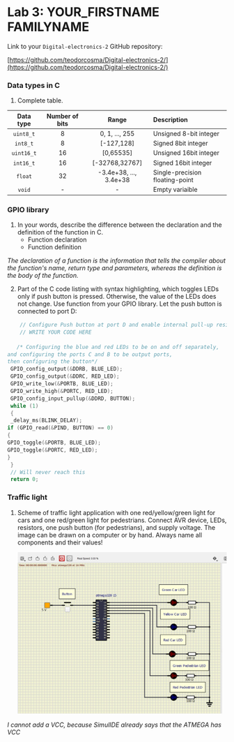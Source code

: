 # Lab 3: YOUR_FIRSTNAME FAMILYNAME

Link to your `Digital-electronics-2` GitHub repository:

   [https://github.com/teodorcosma/Digital-electronics-2/](https://github.com/teodorcosma/Digital-electronics-2/)


### Data types in C

1. Complete table.

| **Data type** | **Number of bits** | **Range** | **Description** |
| :-: | :-: | :-: | :-- | 
| `uint8_t`  | 8 | 0, 1, ..., 255 | Unsigned 8-bit integer |
| `int8_t`   | 8 | [-127,128] | Signed 8bit integer |
| `uint16_t` | 16 | [0,65535] | Unsigned 16bit integer |
| `int16_t`  | 16 | [-32768,32767] | Signed 16bit integer |
| `float`    | 32 | -3.4e+38, ..., 3.4e+38 | Single-precision floating-point |
| `void`     | - | - | Empty variaible |


### GPIO library

1. In your words, describe the difference between the declaration and the definition of the function in C.
   * Function declaration
   * Function definition

*The declaration of a function is the information that tells the compiler about the function's name, return type and parameters, whereas the definition is the body of the function.*

2. Part of the C code listing with syntax highlighting, which toggles LEDs only if push button is pressed. Otherwise, the value of the LEDs does not change. Use function from your GPIO library. Let the push button is connected to port D:

```c
    // Configure Push button at port D and enable internal pull-up resistor
    // WRITE YOUR CODE HERE

   /* Configuring the blue and red LEDs to be on and off separately,
and configuring the ports C and B to be output ports, 
then configuring the button*/
 GPIO_config_output(&DDRB, BLUE_LED);
 GPIO_config_output(&DDRC, RED_LED);
 GPIO_write_low(&PORTB, BLUE_LED);
 GPIO_write_high(&PORTC, RED_LED);
 GPIO_config_input_pullup(&DDRD, BUTTON);
 while (1)
 {
 _delay_ms(BLINK_DELAY);
if (GPIO_read(&PIND, BUTTON) == 0)
{
GPIO_toggle(&PORTB, BLUE_LED);
GPIO_toggle(&PORTC, RED_LED);
}
 }
 // Will never reach this
 return 0;
```


### Traffic light

1. Scheme of traffic light application with one red/yellow/green light for cars and one red/green light for pedestrians. Connect AVR device, LEDs, resistors, one push button (for pedestrians), and supply voltage. The image can be drawn on a computer or by hand. Always name all components and their values!

   ![lab03picture.jpeg](lab03picture.jpeg)
   
  _I cannot add a VCC, because SimulIDE already says that the ATMEGA has VCC_
